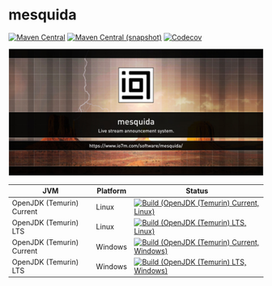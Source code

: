 mesquida
===

[![Maven Central](https://img.shields.io/maven-central/v/com.io7m.mesquida/com.io7m.mesquida.svg?style=flat-square)](http://search.maven.org/#search%7Cga%7C1%7Cg%3A%22com.io7m.mesquida%22)
[![Maven Central (snapshot)](https://img.shields.io/nexus/s/https/s01.oss.sonatype.org/com.io7m.mesquida/com.io7m.mesquida.svg?style=flat-square)](https://s01.oss.sonatype.org/content/repositories/snapshots/com/io7m/mesquida/)
[![Codecov](https://img.shields.io/codecov/c/github/io7m/mesquida.svg?style=flat-square)](https://codecov.io/gh/io7m/mesquida)

![mesquida](./src/site/resources/mesquida.jpg?raw=true)

| JVM | Platform | Status |
|-----|----------|--------|
| OpenJDK (Temurin) Current | Linux | [![Build (OpenJDK (Temurin) Current, Linux)](https://img.shields.io/github/actions/workflow/status/io7m/mesquida/workflows/main.linux.temurin.current.yml?branch=develop)](https://github.com/io7m/mesquida/actions?query=workflow%3Amain.linux.temurin.current)|
| OpenJDK (Temurin) LTS | Linux | [![Build (OpenJDK (Temurin) LTS, Linux)](https://img.shields.io/github/actions/workflow/status/io7m/mesquida/workflows/main.linux.temurin.lts.yml?branch=develop)](https://github.com/io7m/mesquida/actions?query=workflow%3Amain.linux.temurin.lts)|
| OpenJDK (Temurin) Current | Windows | [![Build (OpenJDK (Temurin) Current, Windows)](https://img.shields.io/github/actions/workflow/status/io7m/mesquida/workflows/main.windows.temurin.current.yml?branch=develop)](https://github.com/io7m/mesquida/actions?query=workflow%3Amain.windows.temurin.current)|
| OpenJDK (Temurin) LTS | Windows | [![Build (OpenJDK (Temurin) LTS, Windows)](https://img.shields.io/github/actions/workflow/status/io7m/mesquida/workflows/main.windows.temurin.lts.yml?branch=develop)](https://github.com/io7m/mesquida/actions?query=workflow%3Amain.windows.temurin.lts)|
